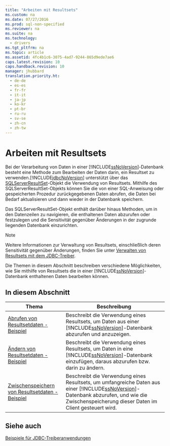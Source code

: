 ```yaml
---
title: "Arbeiten mit Resultsets"
ms.custom: na
ms.date: 07/27/2016
ms.prod: sql-non-specified
ms.reviewer: na
ms.suite: na
ms.technology: 
  - drivers
ms.tgt_pltfrm: na
ms.topic: article
ms.assetid: 4fc4b1c6-3075-4ad7-9244-865d9ede7ae6
caps.latest.revision: 10
caps.handback.revision: 10
manager: jhubbard
translation.priority.ht: 
  - de-de
  - es-es
  - fr-fr
  - it-it
  - ja-jp
  - ko-kr
  - pt-br
  - ru-ru
  - sv-se
  - zh-cn
  - zh-tw
---
```

# Arbeiten mit Resultsets
  Bei der Verarbeitung von Daten in einer [!INCLUDE[ssNoVersion](../content/includes/ssNoVersion_md.md)]\-Datenbank besteht eine Methode zum Bearbeiten der Daten darin, ein Resultset zu verwenden.[!INCLUDE[jdbcNoVersion](../content/includes/jdbcNoVersion_md.md)] unterstützt über das [SQLServerResultSet](../content/SQLServerResultSet-Class.md)\-Objekt die Verwendung von Resultsets. Mithilfe des SQLServerResultSet\-Objekts können Sie die von einer SQL\-Anweisung oder gespeicherten Prozedur zurückgegebenen Daten abrufen, die Daten bei Bedarf aktualisieren und dann wieder in der Datenbank speichern.  
  
 Das SQLServerResultSet\-Objekt enthält darüber hinaus Methoden, um in den Datenzeilen zu navigieren, die enthaltenen Daten abzurufen oder festzulegen und die Sensitivität gegenüber Änderungen in der zugrunde liegenden Datenbank einzurichten.  
  
> [!NOTE]  
>  Weitere Informationen zur Verwaltung von Resultsets, einschließlich deren Sensitivität gegenüber Änderungen, finden Sie unter [Verwalten von Resultsets mit dem JDBC-Treiber](../content/Managing-Result-Sets-with-the-JDBC-Driver.md).  
  
 Die Themen in diesem Abschnitt beschreiben verschiedene Möglichkeiten, wie Sie mithilfe von Resultsets die in einer [!INCLUDE[ssNoVersion](../content/includes/ssNoVersion_md.md)]\-Datenbank enthaltenen Daten bearbeiten können.  
  
## In diesem Abschnitt  
  
|Thema|Beschreibung|  
|-----------|------------------|  
|[Abrufen von Resultsetdaten - Beispiel](../content/Retrieving-Result-Set-Data-Sample.md)|Beschreibt die Verwendung eines Resultsets, um Daten aus einer [!INCLUDE[ssNoVersion](../content/includes/ssNoVersion_md.md)]\-Datenbank abzurufen und anzuzeigen.|  
|[Ändern von Resultsetdaten - Beispiel](../content/Modifying-Result-Set-Data-Sample.md)|Beschreibt die Verwendung eines Resultsets, um Daten in eine [!INCLUDE[ssNoVersion](../content/includes/ssNoVersion_md.md)]\-Datenbank einzufügen, daraus abzurufen bzw. darin zu ändern.|  
|[Zwischenspeichern von Resultsetdaten - Beispiel](../content/Caching-Result-Set-Data-Sample.md)|Beschreibt die Verwendung eines Resultsets, um umfangreiche Daten aus einer [!INCLUDE[ssNoVersion](../content/includes/ssNoVersion_md.md)]\-Datenbank abzurufen, und wie die Zwischenspeicherung dieser Daten im Client gesteuert wird.|  
  
## Siehe auch  
 [Beispiele für JDBC-Treiberanwendungen](../content/Sample-JDBC-Driver-Applications.md)  
  
  